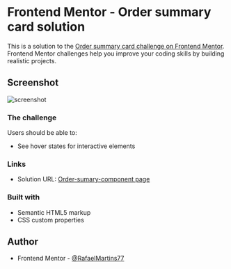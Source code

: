 # Frontend Mentor - Order summary card solution

This is a solution to the [Order summary card challenge on Frontend Mentor](https://www.frontendmentor.io/challenges/order-summary-component-QlPmajDUj). Frontend Mentor challenges help you improve your coding skills by building realistic projects.

## Screenshot

![screenshot](desing/screenshot.png)

### The challenge

Users should be able to:

- See hover states for interactive elements

### Links

- Solution URL: [Order-sumary-component page](https://rafaelmartins77.github.io/Order-Sumary-Component/)

### Built with

- Semantic HTML5 markup
- CSS custom properties

## Author

- Frontend Mentor - [@RafaelMartins77](https://www.frontendmentor.io/profile/RafaelMartins77)
